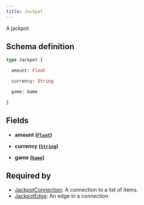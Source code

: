 ```yaml
---
title: Jackpot
---
```


A jackpot

## Schema definition
```graphql
type Jackpot {

  amount: Float

  currency: String

  game: Game

}
```

## Fields

* **amount ([`Float`](graphql/schema/float.md))**


* **currency ([`String`](graphql/schema/string.md))**


* **game ([`Game`](graphql/schema/game.md))**



## Required by
* [JackpotConnection](graphql/schema/jackpotconnection.md): A connection to a list of items.
* [JackpotEdge](graphql/schema/jackpotedge.md): An edge in a connection
